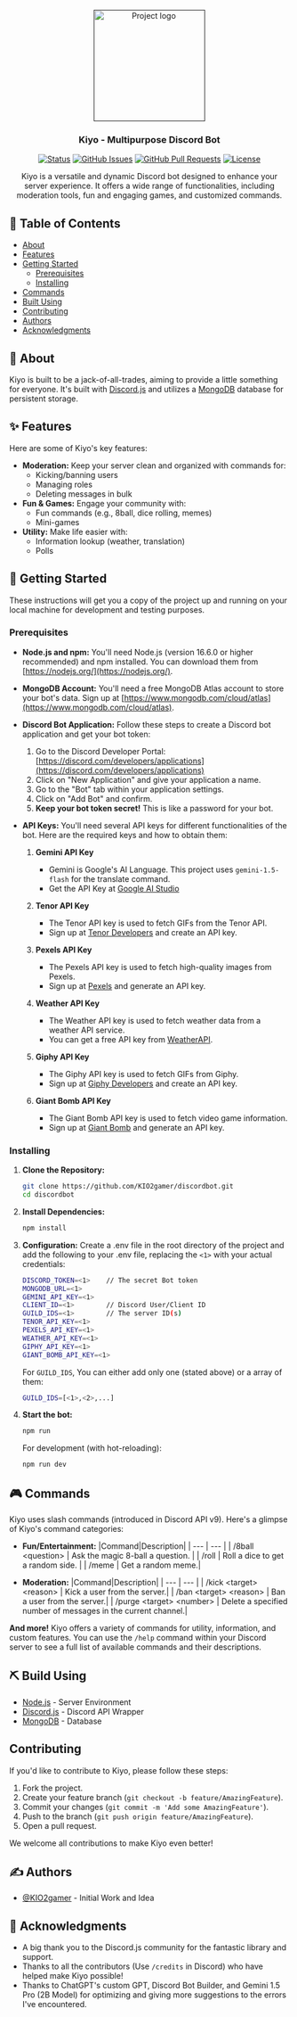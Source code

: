 <p align="center">
  <a href="" rel="noopener">
 <img width=200px height=200px src="https://i.imgur.com/6wj0hh6.jpg" alt="Project logo"></a>
</p>

<h3 align="center">Kiyo - Multipurpose Discord Bot</h3>

<div align="center">

[![Status](https://img.shields.io/badge/status-active-success.svg)]()
[![GitHub Issues](https://img.shields.io/github/issues/KIO2gamer/discordbot)](https://github.com/KIO2gamer/discordbot/issues)
[![GitHub Pull Requests](https://img.shields.io/github/issues-pr/KIO2gamer/discordbot)](https://github.com/KIO2gamer/discordbot/pulls)
[![License](https://img.shields.io/badge/license-MIT-blue.svg)](/LICENSE)

</div>

<p align="center"> Kiyo is a versatile and dynamic Discord bot designed to enhance your server experience. It offers a wide range of functionalities, including moderation tools, fun and engaging games, and customized commands. 
    <br> 
</p>

## 📝 Table of Contents

-   [About](#about)
-   [Features](#features)
-   [Getting Started](#getting_started)
    -   [Prerequisites](#prerequisites)
    -   [Installing](#installing)
-   [Commands](#commands)
-   [Built Using](#built_using)
-   [Contributing](#contributing)
-   [Authors](#authors)
-   [Acknowledgments](#acknowledgement)

## 🧐 About <a name = "about"></a>

Kiyo is built to be a jack-of-all-trades, aiming to provide a little something for everyone. It's built with [Discord.js](https://discord.js.org/) and utilizes a [MongoDB](https://www.mongodb.com/) database for persistent storage.

## ✨ Features <a name = "features"></a>

Here are some of Kiyo's key features:

-   **Moderation:** Keep your server clean and organized with commands for:
    -   Kicking/banning users
    -   Managing roles
    -   Deleting messages in bulk
-   **Fun & Games:** Engage your community with:
    -   Fun commands (e.g., 8ball, dice rolling, memes)
    -   Mini-games
-   **Utility:** Make life easier with:
    -   Information lookup (weather, translation)
    -   Polls

## 🏁 Getting Started <a name = "getting_started"></a>

These instructions will get you a copy of the project up and running on your local machine for development and testing purposes.

### Prerequisites <a name = "prerequisites"></a>

-   **Node.js and npm:** You'll need Node.js (version 16.6.0 or higher recommended) and npm installed. You can download them from [https://nodejs.org/](https://nodejs.org/).
-   **MongoDB Account:** You'll need a free MongoDB Atlas account to store your bot's data. Sign up at [https://www.mongodb.com/cloud/atlas](https://www.mongodb.com/cloud/atlas).
-   **Discord Bot Application:** Follow these steps to create a Discord bot application and get your bot token:
    1. Go to the Discord Developer Portal: [https://discord.com/developers/applications](https://discord.com/developers/applications)
    2. Click on "New Application" and give your application a name.
    3. Go to the "Bot" tab within your application settings.
    4. Click on "Add Bot" and confirm.
    5. **Keep your bot token secret!** This is like a password for your bot.
-   **API Keys:** You'll need several API keys for different functionalities of the bot. Here are the required keys and how to obtain them:

    1. **Gemini API Key**
        - Gemini is Google's AI Language. This project uses `gemini-1.5-flash` for the translate command.
        - Get the API Key at [Google AI Studio](https://aistudio.google.com/app/apikey)
    2. **Tenor API Key**

        - The Tenor API key is used to fetch GIFs from the Tenor API.
        - Sign up at [Tenor Developers](https://tenor.com/gifapi/documentation) and create an API key.

    3. **Pexels API Key**

        - The Pexels API key is used to fetch high-quality images from Pexels.
        - Sign up at [Pexels](https://www.pexels.com/api/) and generate an API key.

    4. **Weather API Key**

        - The Weather API key is used to fetch weather data from a weather API service.
        - You can get a free API key from [WeatherAPI](https://www.weatherapi.com/docs/).

    5. **Giphy API Key**

        - The Giphy API key is used to fetch GIFs from Giphy.
        - Sign up at [Giphy Developers](https://developers.giphy.com/docs/api/) and create an API key.

    6. **Giant Bomb API Key**
        - The Giant Bomb API key is used to fetch video game information.
        - Sign up at [Giant Bomb](https://www.giantbomb.com/api) and generate an API key.

### Installing <a name = "installing"></a>

1. **Clone the Repository:**

    ```bash
    git clone https://github.com/KIO2gamer/discordbot.git
    cd discordbot
    ```

2. **Install Dependencies:**

    ```bash
    npm install
    ```

3. **Configuration:**
   Create a .env file in the root directory of the project and add the following to your .env file, replacing the `<1>` with your actual credentials:

    ```bash
    DISCORD_TOKEN=<1>    // The secret Bot token
    MONGODB_URL=<1>
    GEMINI_API_KEY=<1>
    CLIENT_ID=<1>        // Discord User/Client ID
    GUILD_IDS=<1>        // The server ID(s)
    TENOR_API_KEY=<1>
    PEXELS_API_KEY=<1>
    WEATHER_API_KEY=<1>
    GIPHY_API_KEY=<1>
    GIANT_BOMB_API_KEY=<1>
    ```

    For `GUILD_IDS`, You can either add only one (stated above) or a array of them:

    ```bash
    GUILD_IDS=[<1>,<2>,...]
    ```

4. **Start the bot:**
    ```bash
    npm run
    ```
    For development (with hot-reloading):
    ```bash
    npm run dev
    ```

## 🎮 Commands <a name = "commands"></a>

Kiyo uses slash commands (introduced in Discord API v9). Here's a glimpse of Kiyo's command categories:

-   **Fun/Entertainment:**
    |Command|Description|
    | --- | --- |
    | /8ball <question\> | Ask the magic 8-ball a question. |
    | /roll | Roll a dice to get a random side. |
    | /meme | Get a random meme.|

-   **Moderation:**
    |Command|Description|
    | --- | --- |
    | /kick \<target> \<reason> | Kick a user from the server.|
    | /ban \<target> \<reason> | Ban a user from the server.|
    | /purge \<target> \<number> | Delete a specified number of messages in the current channel.|

**And more!** Kiyo offers a variety of commands for utility, information, and custom features. You can use the `/help` command within your Discord server to see a full list of available commands and their descriptions.

## ⛏️ Build Using <a name = "built_using"></a>

-   [Node.js](https://nodejs.org/en/) - Server Environment
-   [Discord.js](https://discord.js.org/) - Discord API Wrapper
-   [MongoDB](https://www.mongodb.com/) - Database

## Contributing <a name = "contributing"></a>

If you'd like to contribute to Kiyo, please follow these steps:

1. Fork the project.
2. Create your feature branch (`git checkout -b feature/AmazingFeature`).
3. Commit your changes (`git commit -m 'Add some AmazingFeature'`).
4. Push to the branch (`git push origin feature/AmazingFeature`).
5. Open a pull request.

We welcome all contributions to make Kiyo even better!

## ✍️ Authors <a name = "authors"></a>

-   [@KIO2gamer](https://github.com/KIO2gamer) - Initial Work and Idea

## 🎉 Acknowledgments <a name = "acknowledgments"></a>

-   A big thank you to the Discord.js community for the fantastic library and support.
-   Thanks to all the contributors (Use `/credits` in Discord) who have helped make Kiyo possible!
-   Thanks to ChatGPT's custom GPT, Discord Bot Builder, and Gemini 1.5 Pro (2B Model) for optimizing and giving more suggestions to the errors I've encountered.
